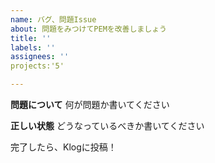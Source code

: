```yaml
---
name: バグ、問題Issue
about: 問題をみつけてPEMを改善しましょう
title: ''
labels: ''
assignees: ''
projects:'5'

---
```


**問題について** 何が問題か書いてください

**正しい状態** どうなっているべきか書いてください


完了したら、Klogに投稿！
